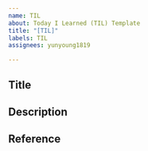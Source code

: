 ```yaml
---
name: TIL
about: Today I Learned (TIL) Template
title: "[TIL]"
labels: TIL
assignees: yunyoung1819

---
```

## Title

## Description

## Reference
